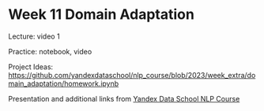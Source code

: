 # Week 11 Domain Adaptation

Lecture: video 1

Practice: notebook, video

Project Ideas: https://github.com/yandexdataschool/nlp_course/blob/2023/week_extra/domain_adaptation/homework.ipynb

Presentation and additional links from [Yandex Data School NLP Course](https://github.com/yandexdataschool/nlp_course/tree/2023/week_extra/domain_adaptation) 
